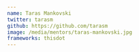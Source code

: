 ```yaml
---
name: Taras Mankovski
twitter: tarasm
github: https://github.com/tarasm
image: /media/mentors/taras-mankovski.jpg
frameworks: thisdot
---
```

